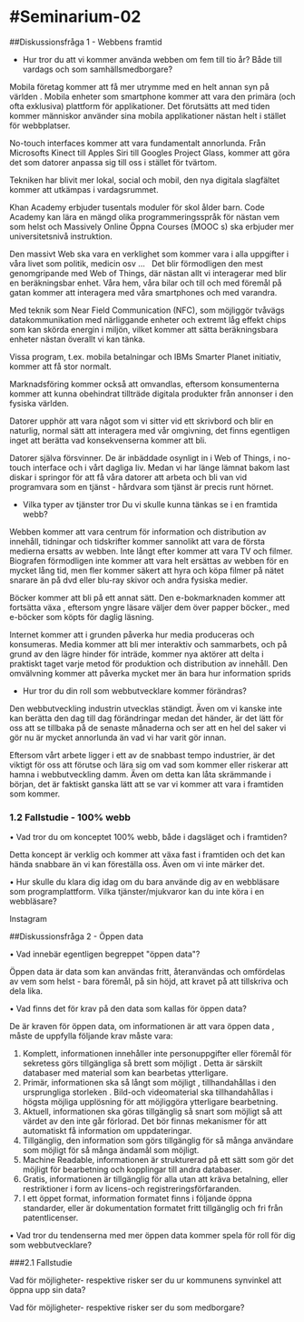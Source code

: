 #Seminarium-02
=============

##Diskussionsfråga 1 - Webbens framtid

* Hur tror du att vi kommer använda webben om fem till tio år? Både till vardags och som samhällsmedborgare?

Mobila företag kommer att få mer utrymme med en helt annan syn på världen . Mobila enheter som smartphone kommer att 
vara den primära (och ofta exklusiva) plattform för applikationer. Det förutsätts att med tiden kommer människor 
använder sina mobila applikationer nästan helt i stället för webbplatser.

No-touch interfaces kommer att vara fundamentalt annorlunda. Från Microsofts Kinect till Apples Siri till Googles 
Project Glass, kommer att göra det som datorer anpassa sig till oss i stället för tvärtom.

Tekniken har blivit mer lokal, social och mobil, den nya digitala slagfältet kommer att utkämpas i vardagsrummet.

Khan Academy erbjuder tusentals moduler för skol ålder barn. Code Academy kan lära en mängd olika programmeringsspråk 
för nästan vem som helst och Massively Online Öppna Courses (MOOC s) ska erbjuder mer universitetsnivå instruktion.

Den massivt Web ska vara en verklighet som kommer vara i alla uppgifter i våra livet som politik, medicin osv ...
 
Det blir förmodligen den mest genomgripande med Web of Things, där nästan allt vi interagerar med blir en beräkningsbar 
enhet. Våra hem, våra bilar och till och med föremål på gatan kommer att interagera med våra smartphones och med 
varandra.

Med teknik som Near Field Communication (NFC), som möjliggör tvåvägs datakommunikation med närliggande enheter och 
extremt låg effekt chips som kan skörda energin i miljön, vilket kommer att sätta beräkningsbara enheter nästan 
överallt vi kan tänka.

Vissa program, t.ex. mobila betalningar och IBMs Smarter Planet initiativ, kommer att få stor normalt.

Marknadsföring kommer också att omvandlas, eftersom konsumenterna kommer att kunna obehindrat tillträde digitala 
produkter från annonser i den fysiska världen.

Datorer upphör att vara något som vi sitter vid ett skrivbord och blir en naturlig, normal sätt att interagera med 
vår omgivning, det finns egentligen inget att berätta vad konsekvenserna kommer att bli.

Datorer själva försvinner. De är inbäddade osynligt in i Web of Things, i no-touch interface och i vårt dagliga liv. 
Medan vi har länge lämnat bakom last diskar i springor för att få våra datorer att arbeta och bli van vid 
programvara som en tjänst - hårdvara som tjänst är precis runt hörnet.

* Vilka typer av tjänster tror Du vi skulle kunna tänkas se i en framtida webb?

Webben kommer att vara centrum för information och distribution av innehåll, tidningar och tidskrifter kommer sannolikt att vara de första medierna ersatts av webben. Inte långt efter kommer att vara TV och filmer. Biografen förmodligen inte kommer att vara helt ersättas av webben för en mycket lång tid, men fler kommer säkert att hyra och köpa filmer på nätet snarare än på dvd eller blu-ray skivor och andra fysiska medier.

Böcker kommer att bli på ett annat sätt. Den e-bokmarknaden kommer att fortsätta växa , eftersom yngre läsare väljer dem över papper böcker., med e-böcker som köpts för daglig läsning.

Internet kommer att i grunden påverka hur media produceras och konsumeras. Media kommer att bli mer interaktiv och sammarbets, och på grund av den lägre hinder för inträde, kommer nya aktörer att delta i praktiskt taget varje metod för produktion och distribution av innehåll. Den omvälvning kommer att påverka mycket mer än bara hur information sprids

* Hur tror du din roll som webbutvecklare kommer förändras?

Den webbutveckling industrin utvecklas ständigt. Även om vi kanske inte kan berätta den dag till dag förändringar medan det händer, är det lätt för oss att se tillbaka på de senaste månaderna och ser att en hel del saker vi gör nu är mycket annorlunda än vad vi har varit gör innan.

Eftersom vårt arbete ligger i ett av de snabbast tempo industrier, är det viktigt för oss att förutse och lära sig om vad som kommer eller riskerar att hamna i webbutveckling damm.
Även om detta kan låta skrämmande i början, det är faktiskt ganska lätt att se var vi kommer att vara i framtiden som kommer.


### 1.2 Fallstudie - 100% webb

•	Vad tror du om konceptet 100% webb, både i dagsläget och i framtiden?

Detta koncept är verklig och kommer att växa fast i framtiden och det kan hända snabbare än vi kan föreställa oss. Även om vi inte märker det.

•	Hur skulle du klara dig idag om du bara använde dig av en webbläsare som programplattform. Vilka tjänster/mjukvaror kan du inte köra i en webbläsare?

Instagram 

##Diskussionsfråga 2 - Öppen data

•	Vad innebär egentligen begreppet "öppen data"?

Öppen data är data som kan användas fritt, återanvändas och omfördelas av vem som helst - bara föremål, på sin höjd, att kravet på att tillskriva och dela lika.

•	Vad finns det för krav på den data som kallas för öppen data?

De är kraven för öppen data, om informationen är att vara öppen data , måste de uppfylla följande krav måste vara:

1. Komplett, informationen innehåller inte personuppgifter eller föremål för sekretess görs tillgängliga så brett som möjligt . Detta är särskilt databaser med material som kan bearbetas ytterligare.
2. Primär, informationen ska så långt som möjligt , tillhandahållas i den ursprungliga storleken . Bild-och videomaterial ska tillhandahållas i högsta möjliga upplösning för att möjliggöra ytterligare bearbetning.
3. Aktuell, informationen ska göras tillgänglig så snart som möjligt så att värdet av den inte går förlorad. Det bör finnas mekanismer för att automatiskt få information om uppdateringar.
4. Tillgänglig, den information som görs tillgänglig för så många användare som möjligt för så många ändamål som möjligt.
5. Machine Readable, informationen är strukturerad på ett sätt som gör det möjligt för bearbetning och kopplingar till andra databaser.
6. Gratis, informationen är tillgänglig för alla utan att kräva betalning, eller restriktioner i form av licens-och registreringsförfaranden.
7. I ett öppet format, information formatet finns i följande öppna standarder, eller är dokumentation formatet fritt tillgänglig och fri från patentlicenser.

•	Vad tror du tendenserna med mer öppen data kommer spela för roll för dig som webbutvecklare?


###2.1 Fallstudie

Vad för möjligheter- respektive risker ser du ur kommunens synvinkel att öppna upp sin data?

Vad för möjligheter- respektive risker ser du som medborgare?

